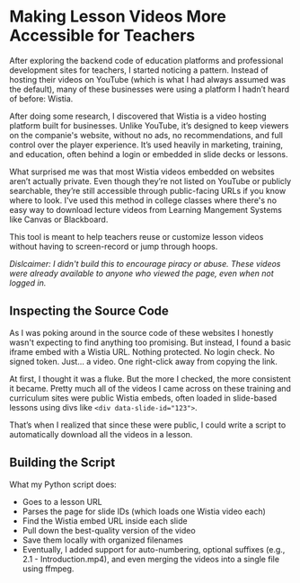 # Making Lesson Videos More Accessible for Teachers

After exploring the backend code of education platforms and professional development sites for teachers, I started noticing a pattern. Instead of hosting their videos on YouTube (which is what I had always assumed was the default), many of these businesses were using a platform I hadn’t heard of before: Wistia.

After doing some research, I discovered that Wistia is a video hosting platform built for businesses. Unlike YouTube, it’s designed to keep viewers on the companie's website, without no ads, no recommendations, and full control over the player experience. It’s used heavily in marketing, training, and education, often behind a login or embedded in slide decks or lessons. 

What surprised me was that most Wistia videos embedded on websites aren’t actually private. Even though they’re not listed on YouTube or publicly searchable, they’re still accessible through public-facing URLs if you know where to look. I've used this method in college classes where there's no easy way to download lecture videos from Learning Mangement Systems like Canvas or Blackboard.

This tool is meant to help teachers reuse or customize lesson videos without having to screen-record or jump through hoops. 

_Dislcaimer: I didn't build this to encourage piracy or abuse. These videos were already available to anyone who viewed the page, even when not logged in._

## Inspecting the Source Code

As I was poking around in the source code of these websites I honestly wasn't expecting to find anything too promising. But instead, I found a basic iframe embed with a Wistia URL. Nothing protected. No login check. No signed token. Just... a video. One right-click away from copying the link.

At first, I thought it was a fluke. But the more I checked, the more consistent it became. Pretty much all of the videos I came across on these training and curriculum sites were public Wistia embeds, often loaded in slide-based lessons using divs like `<div data-slide-id="123">`.

That’s when I realized that since these were public, I could write a script to automatically download all the videos in a lesson.

## Building the Script

What my Python script does:

- Goes to a lesson URL
- Parses the page for slide IDs (which loads one Wistia video each)
- Find the Wistia embed URL inside each slide
- Pull down the best-quality version of the video
- Save them locally with organized filenames
- Eventually, I added support for auto-numbering, optional suffixes (e.g., 2.1 - Introduction.mp4), and even merging the videos into a single file using ffmpeg. 

